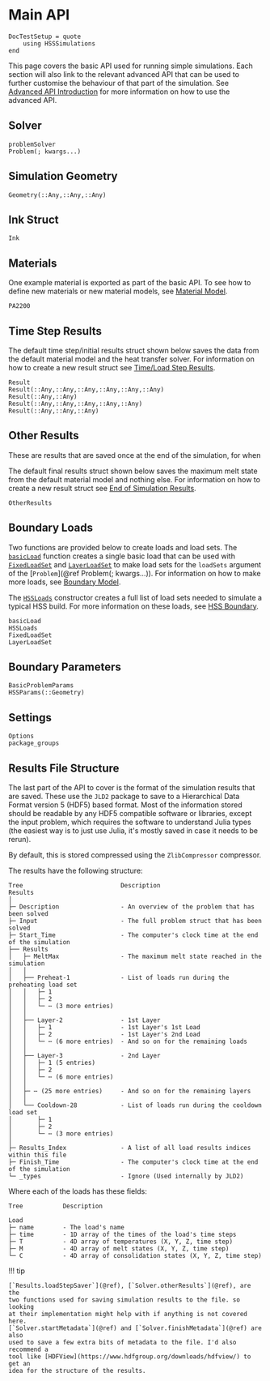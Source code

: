 # Main API

```@meta
DocTestSetup = quote
    using HSSSimulations
end
```

This page covers the basic API used for running simple simulations. Each
section will also link to the relevant advanced API that can be used to further
customise the behaviour of that part of the simulation. See [Advanced API
Introduction](@ref) for more information on how to use the advanced API.

## Solver

```@docs
problemSolver
Problem(; kwargs...)
```

## Simulation Geometry

```@docs
Geometry(::Any,::Any,::Any)
```

## Ink Struct

```@docs
Ink
```

## Materials

One example material is exported as part of the basic API. To see how to define
new materials or new material models, see [Material Model](@ref).

```@docs
PA2200
```

## Time Step Results

The default time step/initial results struct shown below saves the data from the
default material model and the heat transfer solver. For information on how to
create a new result struct see [Time/Load Step Results](@ref).

```@docs
Result
Result(::Any,::Any,::Any,::Any,::Any,::Any)
Result(::Any,::Any)
Result(::Any,::Any,::Any,::Any,::Any)
Result(::Any,::Any,::Any)
```

## Other Results

These are results that are saved once at the end of the simulation, for when 

The default final results struct shown below saves the maximum melt state from
the default material model and nothing else. For information on how to create a
new result struct see [End of Simulation Results](@ref).

```@docs
OtherResults
```

## Boundary Loads

Two functions are provided below to create loads and load sets. The
[`basicLoad`](@ref) function creates a single basic load that can be used
with [`FixedLoadSet`](@ref) and [`LayerLoadSet`](@ref) to make load sets for
the `loadSets` argument of the [`Problem`](@ref Problem(; kwargs...)). For
information on how to make more loads, see [Boundary Model](@ref).

The [`HSSLoads`](@ref) constructor creates a full list of load sets needed to
simulate a typical HSS build. For more information on these loads, see [HSS
Boundary](@ref).

```@docs
basicLoad
HSSLoads
FixedLoadSet
LayerLoadSet
```

## Boundary Parameters

```@docs
BasicProblemParams
HSSParams(::Geometry)
```

## Settings

```@docs
Options
package_groups
```

## Results File Structure

The last part of the API to cover is the format of the simulation results that
are saved. These use the `JLD2` package to save to a Hierarchical Data Format
version 5 (HDF5) based format. Most of the information stored should be readable
by any HDF5 compatible software or libraries, except the input problem, which
requires the software to understand Julia types (the easiest way is to just use
Julia, it's mostly saved in case it needs to be rerun).

By default, this is stored compressed using the `ZlibCompressor` compressor.

The results have the following structure:

```text
Tree                           Description
Results
│
├─ Description                 - An overview of the problem that has been solved
├─ Input                       - The full problem struct that has been solved
├─ Start_Time                  - The computer's clock time at the end of the simulation
├── Results
│   ├─ MeltMax                 - The maximum melt state reached in the simulation
│   │
│   ├── Preheat-1              - List of loads run during the preheating load set
│   │   ├─ 1
│   │   ├─ 2
│   │   └─ ⋯ (3 more entries)
│   │
│   ├── Layer-2                - 1st Layer
│   │   ├─ 1                   - 1st Layer's 1st Load
│   │   ├─ 2                   - 1st Layer's 2nd Load
│   │   └─ ⋯ (6 more entries)  - And so on for the remaining loads
│   │
│   ├── Layer-3                - 2nd Layer
│   │   ├─ 1 (5 entries)
│   │   ├─ 2
│   │   └─ ⋯ (6 more entries)
│   │
│   ├─ ⋯ (25 more entries)     - And so on for the remaining layers
│   │
│   └── Cooldown-28            - List of loads run during the cooldown load set
│       ├─ 1
│       ├─ 2
│       └─ ⋯ (3 more entries)
│
├─ Results_Index               - A list of all load results indices within this file
├─ Finish_Time                 - The computer's clock time at the end of the simulation
└─ _types                      - Ignore (Used internally by JLD2)
```

Where each of the loads has these fields:

```text
Tree           Description

Load
├─ name        - The load's name
├─ time        - 1D array of the times of the load's time steps
├─ T           - 4D array of temperatures (X, Y, Z, time step)
├─ M           - 4D array of melt states (X, Y, Z, time step)
└─ C           - 4D array of consolidation states (X, Y, Z, time step)
```

!!! tip
    
    [`Results.loadStepSaver`](@ref), [`Solver.otherResults`](@ref), are the
    two functions used for saving simulation results to the file. so looking
    at their implementation might help with if anything is not covered here.
    [`Solver.startMetadata`](@ref) and [`Solver.finishMetadata`](@ref) are also
    used to save a few extra bits of metadata to the file. I'd also recommend a
    tool like [HDFView](https://www.hdfgroup.org/downloads/hdfview/) to get an
    idea for the structure of the results.
